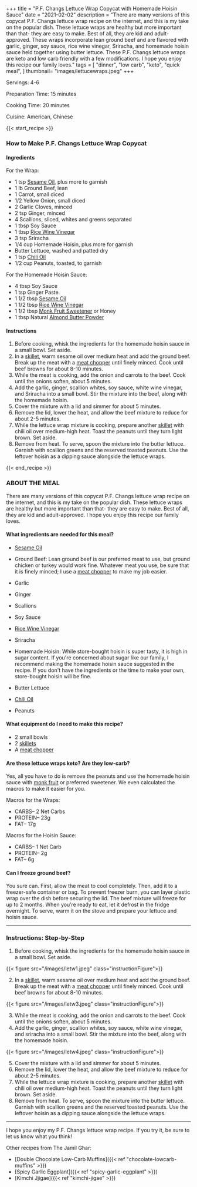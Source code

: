 +++
title = "P.F. Changs Lettuce Wrap Copycat with Homemade Hoisin Sauce"
date = "2021-02-02"
description = "There are many versions of this copycat P.F. Changs lettuce wrap recipe on the internet, and this is my take on the popular dish. These lettuce wraps are healthy but more important than that- they are easy to make. Best of all, they are kid and adult-approved. These wraps incorporate lean ground beef and are flavored with garlic, ginger, soy sauce, rice wine vinegar, Sriracha, and homemade hoisin sauce held together using butter lettuce. These P.F. Changs lettuce wraps are keto and low carb friendly with a few modifications. I hope you enjoy this recipe our family loves."
tags = [
    "dinner",
    "low carb",
    "keto",
    "quick meal",
]
thumbnail= "images/lettucewraps.jpeg"
+++

Servings: 4-6 <!--more-->

Preparation Time: 15 minutes 

Cooking Time: 20 minutes 

Cuisine: American, Chinese 

{{< start_recipe >}}

### How to Make P.F. Changs Lettuce Wrap Copycat 

#### Ingredients 

For the Wrap: 

* 1 tsp [Sesame Oil](https://amzn.to/3b72o2v), plus more to garnish
* 1 lb Ground Beef, lean 
* 1 Carrot, small diced 
* 1/2 Yellow Onion, small diced
* 2 Garlic Cloves, minced 
* 2 tsp Ginger, minced 
* 4 Scallions, sliced, whites and greens separated 
* 1 tbsp Soy Sauce 
* 1 tbsp [Rice Wine Vinegar](https://amzn.to/3feHUZc) 
* 3 tsp Sriracha 
* 1/4 cup Homemade Hoisin, plus more for garnish
* Butter Lettuce, washed and patted dry 
* 1 tsp [Chili Oil](https://amzn.to/3piBFay)
* 1/2 cup Peanuts, toasted, to garnish 

For the Homemade Hoisin Sauce: 

* 4 tbsp Soy Sauce 
* 1 tsp Ginger Paste 
* 1 1/2 tbsp [Sesame Oil](https://amzn.to/3b72o2v) 
* 1 1/2 tbsp [Rice Wine Vinegar](https://amzn.to/3feHUZc)
* 1 1/2 tbsp [Monk Fruit Sweetener](https://amzn.to/38Bp8aG) or Honey 
* 1 tbsp Natural [Almond Butter Powder](https://amzn.to/3laVGgE)

#### Instructions 

1. Before cooking, whisk the ingredients for the homemade hoisin sauce in a small bowl. Set aside. 
2. In a [skillet](https://amzn.to/3xyWEtj), warm sesame oil over medium heat and add the ground beef. Break up the meat with a [meat chopper](https://amzn.to/38BSlBY) until finely minced. Cook until beef browns for about 8-10 minutes.  
3. While the meat is cooking, add the onion and carrots to the beef. Cook until the onions soften, about 5 minutes. 
4. Add the garlic, ginger, scallion whites, soy sauce, white wine vinegar, and Sriracha into a small bowl. Stir the mixture into the beef, along with the homemade hoisin.
5. Cover the mixture with a lid and simmer for about 5 minutes. 
6. Remove the lid, lower the heat, and allow the beef mixture to reduce for about 2-5 minutes. 
7. While the lettuce wrap mixture is cooking, prepare another [skillet](https://amzn.to/3xyWEtj) with chili oil over medium-high heat. Toast the peanuts until they turn light brown. Set aside. 
8. Remove from heat. To serve, spoon the mixture into the butter lettuce. Garnish with scallion greens and the reserved toasted peanuts. Use the leftover hoisin as a dipping sauce alongside the lettuce wraps.  

{{< end_recipe >}}

### ABOUT THE MEAL 

There are many versions of this copycat P.F. Changs lettuce wrap recipe on the internet, and this is my take on the popular dish. These lettuce wraps are healthy but more important than that- they are easy to make. Best of all, they are kid and adult-approved. I hope you enjoy this recipe our family loves.

#### What ingredients are needed for this meal?

* [Sesame Oil](https://amzn.to/3b72o2v)

* Ground Beef: Lean ground beef is our preferred meat to use, but ground chicken or turkey would work fine. Whatever meat you use, be sure that it is finely minced; I use a [meat chopper](https://amzn.to/38BSlBY) to make my job easier. 

* Garlic 

* Ginger

* Scallions

* Soy Sauce 

* [Rice Wine Vinegar](https://amzn.to/3feHUZc) 

* Sriracha 

* Homemade Hoisin: While store-bought hoisin is super tasty, it is high in sugar content. If you're concerned about sugar like our family, I recommend making the homemade hoisin sauce suggested in the recipe. If you don't have the ingredients or the time to make your own, store-bought hoisin will be fine. 

* Butter Lettuce

* [Chili Oil](https://amzn.to/3piBFay)

* Peanuts

#### What equipment do I need to make this recipe?

* 2 small bowls
* 2 [skillets](https://amzn.to/3xyWEtj)
* A [meat chopper](https://amzn.to/38BSlBY)

#### Are these lettuce wraps keto? Are they low-carb?

Yes, all you have to do is remove the peanuts and use the homemade hoisin sauce with [monk fruit](https://amzn.to/3xWllzW) or preferred sweetener. We even calculated the macros to make it easier for you.

Macros for the Wraps: 
* CARBS– 2 Net Carbs
* PROTEIN– 23g
* FAT– 17g

Macros for the Hoisin Sauce: 
* CARBS– 1 Net Carb
* PROTEIN– 2g
* FAT– 6g 

#### Can I freeze ground beef?

You sure can. First, allow the meat to cool completely. Then, add it to a freezer-safe container or bag. To prevent freezer burn, you can layer plastic wrap over the dish before securing the lid. The beef mixture will freeze for up to 2 months. When you’re ready to eat, let it defrost in the fridge overnight. To serve, warm it on the stove and prepare your lettuce and hoisin sauce.

---- 

### Instructions: Step-by-Step

1. Before cooking, whisk the ingredients for the homemade hoisin sauce in a small bowl. Set aside. 

{{< figure src="/images/letw1.jpeg" class="instructionFigure">}}

2. In a [skillet](https://amzn.to/3xyWEtj), warm sesame oil over medium heat and add the ground beef. Break up the meat with a [meat chopper](https://amzn.to/38BSlBY) until finely minced. Cook until beef browns for about 8-10 minutes.   

{{< figure src="/images/letw3.jpeg" class="instructionFigure">}}


3. While the meat is cooking, add the onion and carrots to the beef. Cook until the onions soften, about 5 minutes. 
4. Add the garlic, ginger, scallion whites, soy sauce, white wine vinegar, and sriracha into a small bowl. Stir the mixture into the beef, along with the homemade hoisin.

{{< figure src="/images/letw4.jpeg" class="instructionFigure">}}

5. Cover the mixture with a lid and simmer for about 5 minutes. 
6. Remove the lid, lower the heat, and allow the beef mixture to reduce for about 2-5 minutes. 
7. While the lettuce wrap mixture is cooking, prepare another [skillet](https://amzn.to/3xyWEtj) with chili oil over medium-high heat. Toast the peanuts until they turn light brown. Set aside. 
8. Remove from heat. To serve, spoon the mixture into the butter lettuce. Garnish with scallion greens and the reserved toasted peanuts. Use the leftover hoisin as a dipping sauce alongside the lettuce wraps.  

---- 

I hope you enjoy my P.F. Changs lettuce wrap recipe. If you try it, be sure to let us know what you think!

Other recipes from The Jamil Ghar:

* [Double Chocolate Low-Carb Muffins]({{< ref "chocolate-lowcarb-muffins" >}}) 
* [Spicy Garlic Eggplant]({{< ref "spicy-garlic-eggplant" >}})
* [Kimchi Jjigae]({{< ref "kimchi-jigae" >}})
